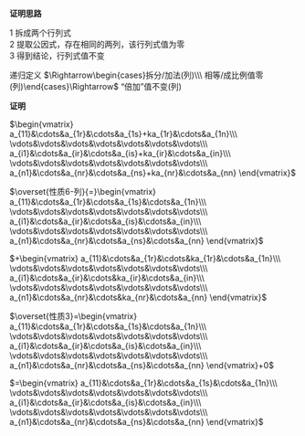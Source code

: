 **证明思路**  
  
1 拆成两个行列式  
2 提取公因式，存在相同的两列，该行列式值为零  
3 得到结论，行列式值不变  
  
递归定义 $\Rightarrow\begin{cases}拆分/加法(列)\\\ 相等/成比例值零(列)\end{cases}\Rightarrow$ “倍加”值不变(列)  
  
**证明**  
  
$\begin{vmatrix}  
a_{11}&\cdots&a_{1r}&\cdots&a_{1s}+ka_{1r}&\cdots&a_{1n}\\\  
\vdots&\vdots&\vdots&\vdots&\vdots&\vdots&\vdots\\\  
a_{i1}&\cdots&a_{ir}&\cdots&a_{is}+ka_{ir}&\cdots&a_{in}\\\  
\vdots&\vdots&\vdots&\vdots&\vdots&\vdots&\vdots\\\  
a_{n1}&\cdots&a_{nr}&\cdots&a_{ns}+ka_{nr}&\cdots&a_{nn}  
\end{vmatrix}$  
  
$\overset{性质6-列}{=}\begin{vmatrix}  
a_{11}&\cdots&a_{1r}&\cdots&a_{1s}&\cdots&a_{1n}\\\  
\vdots&\vdots&\vdots&\vdots&\vdots&\vdots&\vdots\\\  
a_{i1}&\cdots&a_{ir}&\cdots&a_{is}&\cdots&a_{in}\\\  
\vdots&\vdots&\vdots&\vdots&\vdots&\vdots&\vdots\\\  
a_{n1}&\cdots&a_{nr}&\cdots&a_{ns}&\cdots&a_{nn}  
\end{vmatrix}$  
  
$+\begin{vmatrix}  
a_{11}&\cdots&a_{1r}&\cdots&ka_{1r}&\cdots&a_{1n}\\\  
\vdots&\vdots&\vdots&\vdots&\vdots&\vdots&\vdots\\\  
a_{i1}&\cdots&a_{ir}&\cdots&ka_{ir}&\cdots&a_{in}\\\  
\vdots&\vdots&\vdots&\vdots&\vdots&\vdots&\vdots\\\  
a_{n1}&\cdots&a_{nr}&\cdots&ka_{nr}&\cdots&a_{nn}  
\end{vmatrix}$  
  
$\overset{性质3}=\begin{vmatrix}  
a_{11}&\cdots&a_{1r}&\cdots&a_{1s}&\cdots&a_{1n}\\\  
\vdots&\vdots&\vdots&\vdots&\vdots&\vdots&\vdots\\\  
a_{i1}&\cdots&a_{ir}&\cdots&a_{is}&\cdots&a_{in}\\\  
\vdots&\vdots&\vdots&\vdots&\vdots&\vdots&\vdots\\\  
a_{n1}&\cdots&a_{nr}&\cdots&a_{ns}&\cdots&a_{nn}  
\end{vmatrix}+0$  
  
$=\begin{vmatrix}  
a_{11}&\cdots&a_{1r}&\cdots&a_{1s}&\cdots&a_{1n}\\\  
\vdots&\vdots&\vdots&\vdots&\vdots&\vdots&\vdots\\\  
a_{i1}&\cdots&a_{ir}&\cdots&a_{is}&\cdots&a_{in}\\\  
\vdots&\vdots&\vdots&\vdots&\vdots&\vdots&\vdots\\\  
a_{n1}&\cdots&a_{nr}&\cdots&a_{ns}&\cdots&a_{nn}  
\end{vmatrix}$  
  
